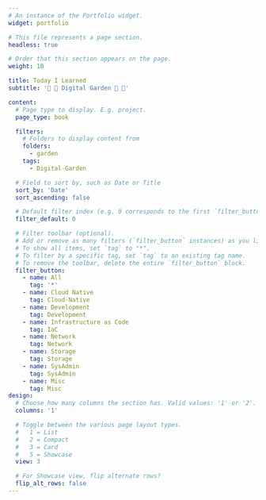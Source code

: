```yaml
---
# An instance of the Portfolio widget.
widget: portfolio

# This file represents a page section.
headless: true

# Order that this section appears on the page.
weight: 10

title: Today I Learned
subtitle: '🌲 🌱 Digital Garden 🌱 🌲'

content:
  # Page type to display. E.g. project.
  page_type: book

  filters:
    # Folders to display content from
    folders:
      - garden
    tags:
      - Digital-Garden

  # Field to sort by, such as Date or Title
  sort_by: 'Date'
  sort_ascending: false

  # Default filter index (e.g. 0 corresponds to the first `filter_button` instance below).
  filter_default: 0

  # Filter toolbar (optional).
  # Add or remove as many filters (`filter_button` instances) as you like.
  # To show all items, set `tag` to "*".
  # To filter by a specific tag, set `tag` to an existing tag name.
  # To remove the toolbar, delete the entire `filter_button` block.
  filter_button:
    - name: All
      tag: '*'
    - name: Cloud Native
      tag: Cloud-Native
    - name: Development
      tag: Development
    - name: Infrastructure as Code
      tag: IaC
    - name: Network
      tag: Network
    - name: Storage
      tag: Storage
    - name: SysAdmin
      tag: SysAdmin
    - name: Misc
      tag: Misc
design:
  # Choose how many columns the section has. Valid values: '1' or '2'.
  columns: '1'

  # Toggle between the various page layout types.
  #   1 = List
  #   2 = Compact
  #   3 = Card
  #   5 = Showcase
  view: 3

  # For Showcase view, flip alternate rows?
  flip_alt_rows: false
---
```

